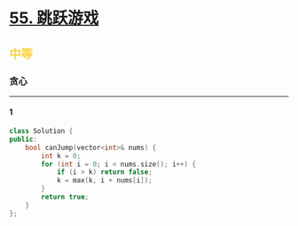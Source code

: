 # [55. 跳跃游戏](https://leetcode.cn/problems/jump-game/description/)  
## <font color=#FCD337>中等</font>  
### **贪心**
***
#### 1
```cpp
class Solution {
public:
    bool canJump(vector<int>& nums) {
        int k = 0;
        for (int i = 0; i < nums.size(); i++) {
            if (i > k) return false;
            k = max(k, i + nums[i]);
        }
        return true;
    }
};
```